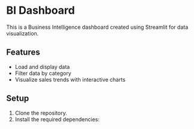 # BI Dashboard

This is a Business Intelligence dashboard created using Streamlit for data visualization.

## Features

- Load and display data
- Filter data by category
- Visualize sales trends with interactive charts

## Setup

1. Clone the repository.
2. Install the required dependencies:
